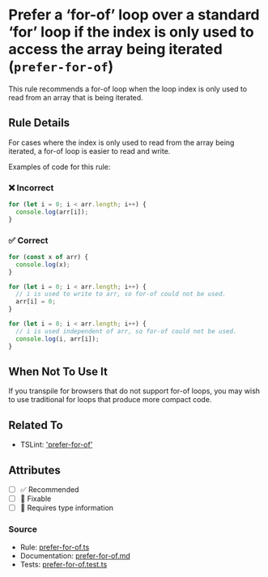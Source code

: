 # Prefer a ‘for-of’ loop over a standard ‘for’ loop if the index is only used to access the array being iterated (`prefer-for-of`)

This rule recommends a for-of loop when the loop index is only used to read from an array that is being iterated.

## Rule Details

For cases where the index is only used to read from the array being iterated, a for-of loop is easier to read and write.

Examples of code for this rule:

<!--tabs-->

### ❌ Incorrect

```js
for (let i = 0; i < arr.length; i++) {
  console.log(arr[i]);
}
```

### ✅ Correct

```js
for (const x of arr) {
  console.log(x);
}

for (let i = 0; i < arr.length; i++) {
  // i is used to write to arr, so for-of could not be used.
  arr[i] = 0;
}

for (let i = 0; i < arr.length; i++) {
  // i is used independent of arr, so for-of could not be used.
  console.log(i, arr[i]);
}
```

## When Not To Use It

If you transpile for browsers that do not support for-of loops, you may wish to use traditional for loops that produce more compact code.

## Related To

- TSLint: ['prefer-for-of'](https://palantir.github.io/tslint/rules/prefer-for-of/)

## Attributes

- [ ] ✅ Recommended
- [ ] 🔧 Fixable
- [ ] 💭 Requires type information

### Source

- Rule: [prefer-for-of.ts](https://github.com/typescript-eslint/typescript-eslint/blob/main/packages/eslint-plugin/src/rules/prefer-for-of.ts)
- Documentation: [prefer-for-of.md](https://github.com/typescript-eslint/typescript-eslint/blob/main/packages/eslint-plugin/docs/rules/prefer-for-of.md)
- Tests: [prefer-for-of.test.ts](https://github.com/typescript-eslint/typescript-eslint/blob/main/packages/eslint-plugin/tests/rules/prefer-for-of.test.ts)
